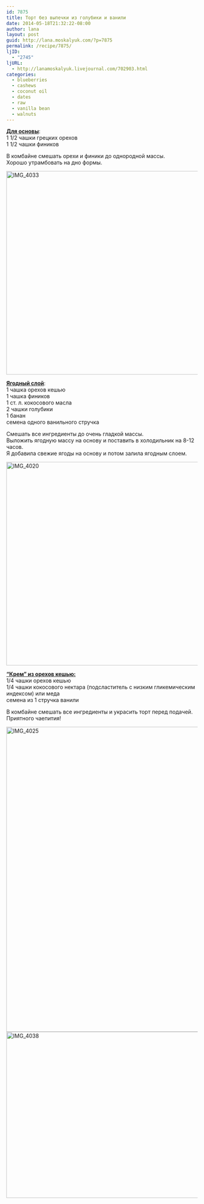 ```yaml
---
id: 7875
title: Торт без выпечки из голубики и ванили
date: 2014-05-18T21:32:22-08:00
author: lana
layout: post
guid: http://lana.moskalyuk.com/?p=7875
permalink: /recipe/7875/
ljID:
  - "2745"
ljURL:
  - http://lanamoskalyuk.livejournal.com/702903.html
categories:
  - blueberries
  - cashews
  - coconut oil
  - dates
  - raw
  - vanilla bean
  - walnuts
---
```

<span style="text-decoration: underline"><strong>Для основы</strong></span>:  
1 1/2 чашки грецких орехов  
1 1/2 чашки фиников

В комбайне смешать орехи и финики до однородной массы.  
Хорошо утрамбовать на дно формы.

<img loading="lazy" src="https://farm6.staticflickr.com/5525/14195951196_bd4bfe7100_c.jpg" alt="IMG_4033" width="800" height="534" /> 

<span style="text-decoration: underline"><strong>Ягодный слой</strong></span>:  
1 чашка орехов кешью  
1 чашка фиников  
1 ст. л. кокосового масла  
2 чашки голубики  
1 банан  
семена одного ванильного стручка

Смешать все ингредиенты до очень гладкой массы.  
Выложить ягодную массу на основу и поставить в холодильник на 8-12 часов.  
Я добавила свежие ягоды на основу и потом залила ягодным слоем.

<img loading="lazy" src="https://farm6.staticflickr.com/5073/14032489270_b479a531c5_c.jpg" alt="IMG_4020" width="800" height="534" /> 

**<span style="text-decoration: underline">&#8220;Крем&#8221; из орехов кешью:</span>**  
1/4 чашки орехов кешью  
1/4 чашки кокосового нектара (подсластитель с низким гликемическим индексом) или меда  
семена из 1 стручка ванили

В комбайне смешать все ингредиенты и украсить торт перед подачей.  
Приятного чаепития!

<img loading="lazy" src="https://farm6.staticflickr.com/5475/14239276593_4a2eb27200_c.jpg" alt="IMG_4025" width="679" height="800" /> 

<img loading="lazy" src="https://farm6.staticflickr.com/5493/14195952906_19acb63c90_c.jpg" alt="IMG_4038" width="800" height="436" />